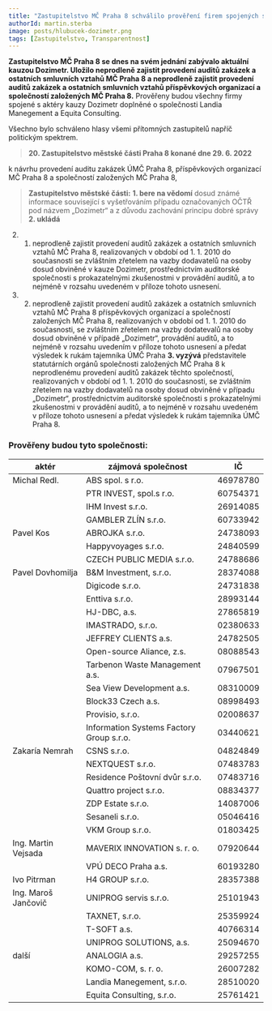 ```yaml
---
title: "Zastupitelstvo MČ Praha 8 schválilo prověření firem spojených s aktéry kauzy Dozimetr"
authorId: martin.sterba
image: posts/hlubucek-dozimetr.png
tags: [Zastupitelstvo, Transparentnost]
---
```


**Zastupitelstvo MČ Praha 8 se dnes na svém jednání zabývalo aktuální kauzou Dozimetr. Uložilo neprodleně zajistit provedení auditů zakázek a ostatních smluvních vztahů MČ Praha 8 a neprodleně zajistit provedení auditů zakázek a ostatních smluvních vztahů příspěvkových organizací a společností založených MČ Praha 8.** Prověřeny budou všechny firmy spojené s aktéry kauzy Dozimetr doplněné o společnosti Landia Manegement a Equita Consulting.

Všechno bylo schváleno hlasy všemi přítomných zastupitelů napříč politickým spektrem.

>**20. Zastupitelstvo městské části Praha 8 konané dne 29. 6. 2022** 

k návrhu provedení auditu zakázek ÚMČ Praha 8, příspěvkových organizací MČ Praha 8 a společností založených MČ Praha 8,

>**Zastupitelstvo městské části:**
**1. bere na vědomí**
dosud známé informace související s vyšetřováním případu označovaných OČTŘ pod názvem „Dozimetr“ a z důvodu zachování principu dobré správy 
**2. ukládá**
2. 1. neprodleně zajistit provedení auditů zakázek a ostatních smluvních vztahů MČ Praha 8, realizovaných v období od 1. 1. 2010 do současnosti se zvláštním zřetelem na vazby dodavatelů na osoby dosud obviněné v kauze Dozimetr, prostřednictvím auditorské společnosti s prokazatelnými zkušenostmi v provádění auditů, a to nejméně v rozsahu uvedeném v příloze tohoto usnesení. 
2. 2. neprodleně zajistit provedení auditů zakázek a ostatních smluvních vztahů MČ Praha 8 příspěvkových organizací a společností založených MČ Praha 8, realizovaných v období od 1. 1. 2010 do současnosti, se zvláštním zřetelem na vazby dodatevalů na osoby dosud obviněné v případě „Dozimetr“, provádění auditů, a to nejméně v rozsahu uvedením v příloze tohoto usnesení a předat výsledek k rukám tajemníka ÚMČ Praha 
**3. vyzývá**
představitele statutárních orgánů společnosti založených MČ Praha 8 k neprodlenému provedení auditů zakázek těchto společností, realizovaných v období od 1. 1. 2010 do současnosti, se zvláštním zřetelem na vazby dodavatelů na osoby dosud obviněné v případu „Dozimetr“, prostřednictvím auditorské společnosti s prokazatelnými zkušenostmi v provádění auditů, a to nejméně v rozsahu uvedeném v příloze tohoto usnesení a předat výsledek k rukám tajemníka ÚMČ Praha 8. 

### Prověřeny budou tyto společnosti:

| aktér               | zájmová společnost                       | IČ       |
|---------------------|------------------------------------------|----------|
| Michal Redl.        | ABS spol. s r.o.	                 | 46978780 |
|                     | PTR INVEST, spol.s r.o.                  | 60754371 |
|                     | IHM Invest s.r.o.                        | 26914085 |
|                     | GAMBLER ZLÍN s.r.o.                      | 60733942 |
| Pavel Kos           | ABROJKA s.r.o.	                         | 24738093 |
|                     | Happyvoyages s.r.o.                      | 24840599 |
|                     | CZECH PUBLIC MEDIA s.r.o.                | 24788686 |
|Pavel Dovhomilja     | B&M Investment, s.r.o.                   | 28374088 |
|                     | Digicode s.r.o.	                         | 24731838 |
|                     | Enttiva s.r.o.	                         | 28993144 |
|                     | HJ-DBC, a.s.	                         | 27865819 |
|                     | IMASTRADO, s.r.o.	                 | 02380633 |
|                     | JEFFREY CLIENTS a.s.                     | 24782505 |
|		      | Open-source Aliance, z.s.                | 08088543 |
|		      | Tarbenon Waste Management a.s.           | 07967501 |
|  		      | Sea View Development a.s.	         | 08310009 |
| 		      | Block33 Czech a.s.		         | 08998493 |
|		      | Provisio, s.r.o.		         | 02008637 |
|		      | Information Systems Factory Group s.r.o. | 03440621 |
|Zakaría Nemrah	      | CSNS s.r.o.		                 | 04824849 |
| 		      | NEXTQUEST s.r.o.		         | 07483783 |
| 		      | Residence Poštovní dvůr s.r.o.           | 07483716 |
| 		      | Quattro project s.r.o.	                 | 08834377 |
|		      | ZDP Estate s.r.o.		         | 14087006 |
|	              | Sesaneli s.r.o.	                         | 05046416 |
| 		      | VKM Group s.r.o.	                 | 01803425 |
| Ing. Martin Vejsada | MAVERIX INNOVATION s. r. o.              | 07920644 |
| 		      | VPÚ DECO Praha a.s.	                 | 60193280 |
|Ivo Pitrman	      |	H4 GROUP s.r.o.	                         | 28357388 |
| Ing. Maroš Jančovič |	UNIPROG servis s.r.o.	                 | 25101943 |
|		      |	TAXNET, s.r.o.		                 | 25359924 |
|		      |	T-SOFT a.s.		                 | 40766314 |
|		      | UNIPROG SOLUTIONS, a.s.	                 | 25094670 |
| další 	      |	ANALOGIA a.s.	                         | 29257255 |
| 		      | KOMO-COM, s. r. o.	                 | 26007282 |
| 		      |	Landia Manegement, s.r.o.                | 28510020 |
| 		      |	Equita Consulting, s.r.o.                | 25761421 |



